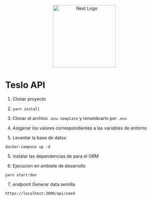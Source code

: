 <p align="center">
  <a href="http://nestjs.com/" target="blank"><img src="https://nestjs.com/img/logo-small.svg" width="200" alt="Nest Logo" /></a>
</p>


# Teslo API
1. Clonar proyecto

2. ``` yarn install ```

3. Clonar el archivo ``` .env.template ``` y renombrarlo por ``` .env ```

4. Asiganar los valores correspondientes a las variables de entorno

5. Levantar la base de datos
``` 
docker-compose up -d 
```

5. instalar las dependencias de para el ORM

6. Ejecucion  en ambiete de desarrollo
```
yarn start:dev

```
7. endpoint Generar data semilla
```
https://localhost:3000/api/seed

```
